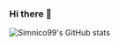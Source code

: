 ### Hi there 👋

![Simnico99's GitHub stats](https://github-readme-stats.vercel.app/api?username=Simnico99&show_icons=true&theme=radical)
